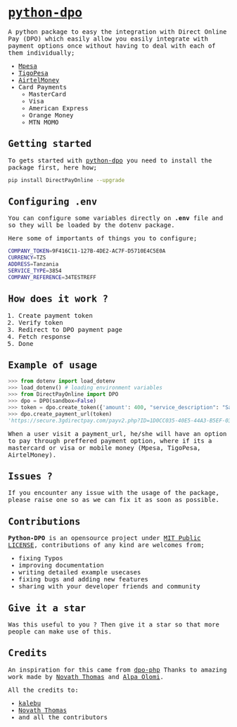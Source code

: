 <samp>

# [python-dpo](https://github.com/Kalebu/python-dpo)

A python package to easy the integration with Direct Online Pay (DPO)  which easily allow you easily integrate  with payment options once without having to deal with each of them individually;

- [Mpesa](https://vodacom.co.tz/mpesa)
- [TigoPesa](https://www.tigo.co.tz/tigo-pesa)
- [AirtelMoney]()
- Card Payments
  - MasterCard
  - Visa
  - American Express
  - Orange Money
  - MTN MOMO

## Getting started

To gets started with [python-dpo](https://github.com/Kalebu/python-dpo) you need to install the package first, here how;

```bash
pip install DirectPayOnline --upgrade
```

## Configuring .env 

You can configure some variables directly on **.env** file and  so they will be loaded by the dotenv package.

Here some of importants of things you to configure;

```bash
COMPANY_TOKEN=9F416C11-127B-4DE2-AC7F-D5710E4C5E0A
CURRENCY=TZS
ADDRESS=Tanzania
SERVICE_TYPE=3854
COMPANY_REFERENCE=34TESTREFF
```

## How does it work ?

1. Create payment token
2. Verify token
3. Redirect to DPO payment page
4. Fetch response
5. Done

## Example of usage

```python
>>> from dotenv import load_dotenv
>>> load_dotenv() # loading environment variables 
>>> from DirectPayOnline import DPO
>>> dpo = DPO(sandbox=False)
>>> token = dpo.create_token({'amount': 400, "service_description": "Sarufi.io subscription"})
>>> dpo.create_payment_url(token)
'https://secure.3gdirectpay.com/payv2.php?ID=1D0CC035-40E5-44A3-B5EF-034A34AD33E9'
```

When a user visit a payment_url, he/she will have an option to pay through preffered payment option, where if its a mastercard or visa or mobile money (Mpesa, TigoPesa, AirtelMoney).

## Issues ?

If you encounter any issue with the usage of the package, please raise one so as we can fix it as soon as possible.

## Contributions

**Python-DPO** is an opensource project under [MIT Public LICENSE](https://github.com/Kalebu/python-dpo/blob/main/LICENSE), contributions of any kind are welcomes from;

- fixing Typos
- improving documentation
- writing detailed example usecases
- fixing bugs and adding new features
- sharing with your developer friends and community

## Give it a star

Was this useful to you ? Then give it a star so that more people can make use of this.

## Credits

An inspiration for this came from [dpo-php](https://github.com/Zepson-Technologies/dpo-php) Thanks to amazing work made by [Novath Thomas](https://github.com/pro-cms) and [Alpa Olomi](https://github.com/alphaolomi).

All the credits to:

- [kalebu](https://github.com/kalebu)
- [Novath Thomas](https://github.com/pro-cms)
- and all the contributors

</samp>
